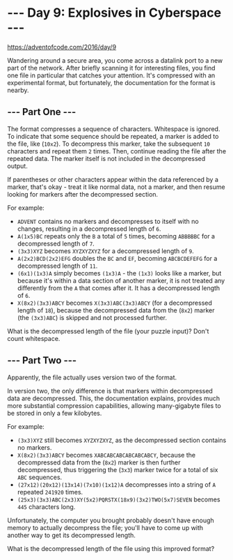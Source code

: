 # --- Day 9: Explosives in Cyberspace ---
https://adventofcode.com/2016/day/9

Wandering around a secure area, you come across a datalink port to a new part of the network. After briefly scanning it for interesting files, you find one file in particular that catches your attention. It's compressed with an experimental format, but fortunately, the documentation for the format is nearby.

## --- Part One ---
The format compresses a sequence of characters. Whitespace is ignored. To indicate that some sequence should be repeated, a marker is added to the file, like (`10x2`). To decompress this marker, take the subsequent `10` characters and repeat them `2` times. Then, continue reading the file after the repeated data. The marker itself is not included in the decompressed output.

If parentheses or other characters appear within the data referenced by a marker, that's okay - treat it like normal data, not a marker, and then resume looking for markers after the decompressed section.

For example:
* `ADVENT` contains no markers and decompresses to itself with no changes, resulting in a decompressed length of `6`.
* `A(1x5)BC` repeats only the `B` a total of `5` times, becoming `ABBBBBC` for a decompressed length of `7`.
* `(3x3)XYZ` becomes `XYZXYZXYZ` for a decompressed length of `9`.
* `A(2x2)BCD(2x2)EFG` doubles the `BC` and `EF`, becoming `ABCBCDEFEFG` for a decompressed length of `11`.
* `(6x1)(1x3)A` simply becomes `(1x3)A` - the `(1x3)` looks like a marker, but because it's within a data section of another marker, it is not treated any differently from the `A` that comes after it. It has a decompressed length of `6`.
* `X(8x2)(3x3)ABCY` becomes `X(3x3)ABC(3x3)ABCY` (for a decompressed length of `18`), because the decompressed data from the (`8x2`) marker (the `(3x3)ABC`) is skipped and not processed further.

What is the decompressed length of the file (your puzzle input)? Don't count whitespace.

## --- Part Two ---
Apparently, the file actually uses version two of the format.

In version two, the only difference is that markers within decompressed data are decompressed. This, the documentation explains, provides much more substantial compression capabilities, allowing many-gigabyte files to be stored in only a few kilobytes.

For example:
* `(3x3)XYZ` still becomes `XYZXYZXYZ`, as the decompressed section contains no markers.
* `X(8x2)(3x3)ABCY` becomes `XABCABCABCABCABCABCY`, because the decompressed data from the (`8x2`) marker is then further decompressed, thus triggering the (`3x3`) marker twice for a total of six `ABC` sequences.
* `(27x12)(20x12)(13x14)(7x10)(1x12)A` decompresses into a string of `A` repeated `241920` times.
* `(25x3)(3x3)ABC(2x3)XY(5x2)PQRSTX(18x9)(3x2)TWO(5x7)SEVEN` becomes `445` characters long.

Unfortunately, the computer you brought probably doesn't have enough memory to actually decompress the file; you'll have to come up with another way to get its decompressed length.

What is the decompressed length of the file using this improved format?

